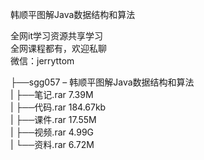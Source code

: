 韩顺平图解Java数据结构和算法

全网it学习资源共享学习<br>全网课程都有，欢迎私聊<br>微信：jerryttom<br>

├──sgg057 – 韩顺平图解Java数据结构和算法<br> | ├──笔记.rar 7.39M<br> | ├──代码.rar 184.67kb<br> | ├──课件.rar 17.55M<br> | ├──视频.rar 4.99G<br> | └──资料.rar 6.72M